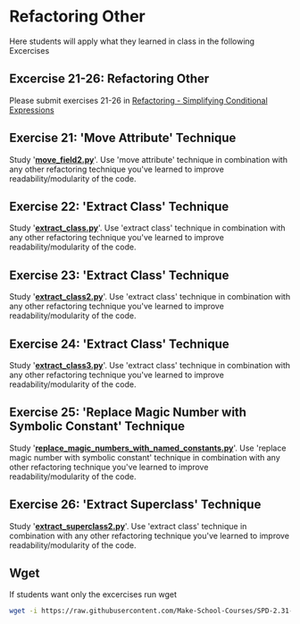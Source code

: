 # Refactoring Other

Here students will apply what they learned in class in the following Excercises

## Excercise 21-26: Refactoring Other

Please submit exercises 21-26 in [Refactoring - Simplifying Conditional Expressions](https://www.gradescope.com/courses/206382/assignments/1013900)

## Exercise 21: 'Move Attribute' Technique

Study '**[move_field2.py](./move_field2.py)**'. Use 'move attribute' technique in combination with any other refactoring technique you've learned to improve readability/modularity of the code.

## Exercise 22: 'Extract Class' Technique

Study '**[extract_class.py](./extract_class.py)**'. Use 'extract class' technique in combination with any other refactoring technique you've learned to improve readability/modularity of the code.

## Exercise 23: 'Extract Class' Technique

Study '**[extract_class2.py](./extract_class2.py)**'. Use 'extract class' technique in combination with any other refactoring technique you've learned to improve readability/modularity of the code.

## Exercise 24: 'Extract Class' Technique

Study '**[extract_class3.py](./extract_class3.py)**'. Use 'extract class' technique in combination with any other refactoring technique you've learned to improve readability/modularity of the code.

## Exercise 25: 'Replace Magic Number with Symbolic Constant' Technique

Study '**[replace_magic_numbers_with_named_constants.py](./replace_magic_numbers_with_named_constants.py)**'. Use 'replace magic number with symbolic constant' technique in combination with any other refactoring technique you've learned to improve readability/modularity of the code.

## Exercise 26: 'Extract Superclass' Technique

Study '**[extract_superclass2.py](./extract_superclass2.py)**'. Use 'extract class' technique in combination with any other refactoring technique you've learned to improve readability/modularity of the code.

## Wget

If students want only the excercises run wget

```bash
wget -i https://raw.githubusercontent.com/Make-School-Courses/SPD-2.31-Testing-and-Architecture/master/lab/refactoring/Refactoring-Other/excercises.txt
```
